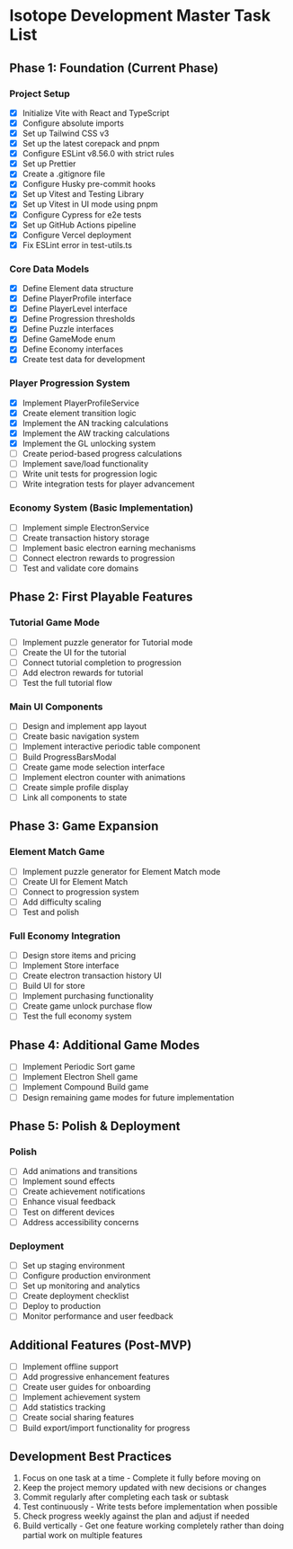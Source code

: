 # Isotope Development Master Task List

## Phase 1: Foundation (Current Phase)

### Project Setup

- [x] Initialize Vite with React and TypeScript
- [x] Configure absolute imports
- [x] Set up Tailwind CSS v3
- [x] Set up the latest corepack and pnpm
- [x] Configure ESLint v8.56.0 with strict rules
- [x] Set up Prettier
- [x] Create a .gitignore file
- [x] Configure Husky pre-commit hooks
- [x] Set up Vitest and Testing Library
- [x] Set up Vitest in UI mode using pnpm
- [x] Configure Cypress for e2e tests
- [x] Set up GitHub Actions pipeline
- [x] Configure Vercel deployment
- [x] Fix ESLint error in test-utils.ts

### Core Data Models

- [x] Define Element data structure
- [x] Define PlayerProfile interface
- [x] Define PlayerLevel interface
- [x] Define Progression thresholds
- [x] Define Puzzle interfaces
- [x] Define GameMode enum
- [x] Define Economy interfaces
- [x] Create test data for development

### Player Progression System

- [x] Implement PlayerProfileService
- [x] Create element transition logic
- [x] Implement the AN tracking calculations
- [x] Implement the AW tracking calculations
- [x] Implement the GL unlocking system
- [ ] Create period-based progress calculations
- [ ] Implement save/load functionality
- [ ] Write unit tests for progression logic
- [ ] Write integration tests for player advancement

### Economy System (Basic Implementation)

- [ ] Implement simple ElectronService
- [ ] Create transaction history storage
- [ ] Implement basic electron earning mechanisms
- [ ] Connect electron rewards to progression
- [ ] Test and validate core domains

## Phase 2: First Playable Features

### Tutorial Game Mode

- [ ] Implement puzzle generator for Tutorial mode
- [ ] Create the UI for the tutorial
- [ ] Connect tutorial completion to progression
- [ ] Add electron rewards for tutorial
- [ ] Test the full tutorial flow

### Main UI Components

- [ ] Design and implement app layout
- [ ] Create basic navigation system
- [ ] Implement interactive periodic table component
- [ ] Build ProgressBarsModal
- [ ] Create game mode selection interface
- [ ] Implement electron counter with animations
- [ ] Create simple profile display
- [ ] Link all components to state

## Phase 3: Game Expansion

### Element Match Game

- [ ] Implement puzzle generator for Element Match mode
- [ ] Create UI for Element Match
- [ ] Connect to progression system
- [ ] Add difficulty scaling
- [ ] Test and polish

### Full Economy Integration

- [ ] Design store items and pricing
- [ ] Implement Store interface
- [ ] Create electron transaction history UI
- [ ] Build UI for store
- [ ] Implement purchasing functionality
- [ ] Create game unlock purchase flow
- [ ] Test the full economy system

## Phase 4: Additional Game Modes

- [ ] Implement Periodic Sort game
- [ ] Implement Electron Shell game
- [ ] Implement Compound Build game
- [ ] Design remaining game modes for future implementation

## Phase 5: Polish & Deployment

### Polish

- [ ] Add animations and transitions
- [ ] Implement sound effects
- [ ] Create achievement notifications
- [ ] Enhance visual feedback
- [ ] Test on different devices
- [ ] Address accessibility concerns

### Deployment

- [ ] Set up staging environment
- [ ] Configure production environment
- [ ] Set up monitoring and analytics
- [ ] Create deployment checklist
- [ ] Deploy to production
- [ ] Monitor performance and user feedback

## Additional Features (Post-MVP)

- [ ] Implement offline support
- [ ] Add progressive enhancement features
- [ ] Create user guides for onboarding
- [ ] Implement achievement system
- [ ] Add statistics tracking
- [ ] Create social sharing features
- [ ] Build export/import functionality for progress

## Development Best Practices

1. Focus on one task at a time - Complete it fully before moving on
2. Keep the project memory updated with new decisions or changes
3. Commit regularly after completing each task or subtask
4. Test continuously - Write tests before implementation when possible
5. Check progress weekly against the plan and adjust if needed
6. Build vertically - Get one feature working completely rather than doing partial work on multiple features
